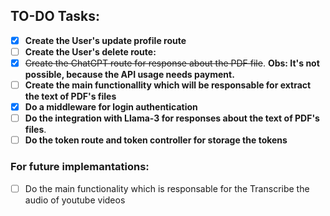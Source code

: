 ## TO-DO Tasks:

- [x] **Create the User's update profile route**
- [ ] **Create the User's delete route:**
- [x] ~~Create the ChatGPT route for response about the PDF file~~. **Obs: It's not possible, because the API usage needs payment.**
- [ ] **Create the main functionallity which will be responsable for extract the text of PDF's files**
- [x] **Do a middleware for login authentication**
- [ ] **Do the integration with Llama-3 for responses about the text of PDF's files**.
- [ ] **Do the token route and token controller for storage the tokens**

### For future implemantations:

- [ ] Do the main functionality which is responsable for the Transcribe the audio of youtube videos
